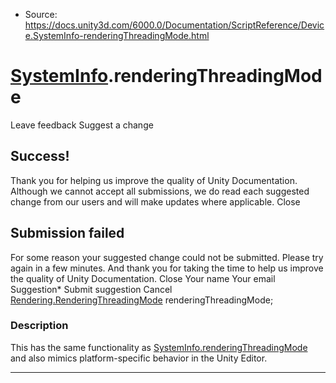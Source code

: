 * Source: https://docs.unity3d.com/6000.0/Documentation/ScriptReference/Device.SystemInfo-renderingThreadingMode.html

#  [SystemInfo](https://docs.unity3d.com/6000.0/Documentation/ScriptReference/Device.SystemInfo.html).renderingThreadingMode
Leave feedback
Suggest a change
## Success!
Thank you for helping us improve the quality of Unity Documentation. Although we cannot accept all submissions, we do read each suggested change from our users and will make updates where applicable.
Close
## Submission failed
For some reason your suggested change could not be submitted. Please <a>try again</a> in a few minutes. And thank you for taking the time to help us improve the quality of Unity Documentation.
Close
Your name Your email Suggestion* Submit suggestion
Cancel
[Rendering.RenderingThreadingMode](https://docs.unity3d.com/6000.0/Documentation/ScriptReference/Rendering.RenderingThreadingMode.html) renderingThreadingMode; 
### Description
This has the same functionality as [SystemInfo.renderingThreadingMode](https://docs.unity3d.com/6000.0/Documentation/ScriptReference/SystemInfo-renderingThreadingMode.html) and also mimics platform-specific behavior in the Unity Editor.
* * *
